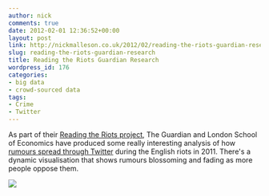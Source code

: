 ```yaml
---
author: nick
comments: true
date: 2012-02-01 12:36:52+00:00
layout: post
link: http://nickmalleson.co.uk/2012/02/reading-the-riots-guardian-research/
slug: reading-the-riots-guardian-research
title: Reading the Riots Guardian Research
wordpress_id: 176
categories:
- big data
- crowd-sourced data
tags:
- Crime
- Twitter
---
```


As part of their [Reading the Riots project](http://www.guardian.co.uk/uk/series/reading-the-riots), The Guardian and London School of Economics have produced some really interesting analysis of how [rumours spread through Twitter](http://www.guardian.co.uk/uk/interactive/2011/dec/07/london-riots-twitter) during the English riots in 2011. There's a dynamic visualisation that shows rumours blossoming and fading as more people oppose them.

[![](http://static.guim.co.uk/sys-images/Guardian/Pix/pictures/2011/12/05/RTR_940x120.gif)](http://www.guardian.co.uk/uk/2011/sep/05/reading-riots-study-guardian-lse)

